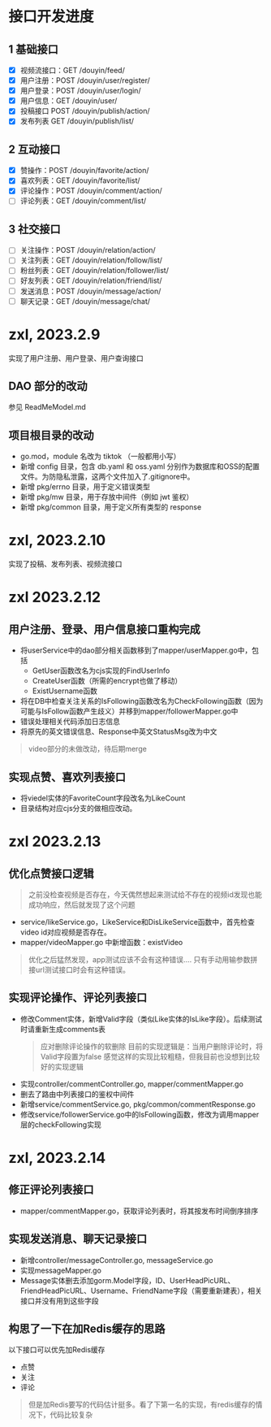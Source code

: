 # 接口开发进度

## 1 基础接口

- [x] 视频流接口：GET /douyin/feed/
- [x] 用户注册：POST /douyin/user/register/
- [x] 用户登录：POST /douyin/user/login/
- [x] 用户信息：GET /douyin/user/
- [x] 投稿接口 POST /douyin/publish/action/
- [x] 发布列表 GET /douyin/publish/list/

## 2 互动接口

- [x] 赞操作：POST /douyin/favorite/action/
- [x] 喜欢列表：GET /douyin/favorite/list/
- [x] 评论操作：POST /douyin/comment/action/
- [ ] 评论列表：GET /douyin/comment/list/

## 3 社交接口

- [ ] 关注操作：POST /douyin/relation/action/
- [ ] 关注列表：GET /douyin/relation/follow/list/
- [ ] 粉丝列表：GET /douyin/relation/follower/list/
- [ ] 好友列表：GET /douyin/relation/friend/list/
- [ ] 发送消息：POST /douyin/message/action/
- [ ] 聊天记录：GET /douyin/message/chat/

# zxl, 2023.2.9
实现了用户注册、用户登录、用户查询接口

## DAO 部分的改动
参见 ReadMeModel.md

## 项目根目录的改动

- go.mod，module 名改为 tiktok （一般都用小写）
- 新增 config 目录，包含 db.yaml 和 oss.yaml 分别作为数据库和OSS的配置文件。为防隐私泄露，这两个文件加入了.gitignore中。
- 新增 pkg/errno 目录，用于定义错误类型
- 新增 pkg/mw 目录，用于存放中间件（例如 jwt 鉴权）
- 新增 pkg/common 目录，用于定义所有类型的 response

# zxl, 2023.2.10

实现了投稿、发布列表、视频流接口

# zxl 2023.2.12

## 用户注册、登录、用户信息接口重构完成

- 将userService中的dao部分相关函数移到了mapper/userMapper.go中，包括
    - GetUser函数改名为cjs实现的FindUserInfo
    - CreateUser函数（所需的encrypt也做了移动）
    - ExistUsername函数
- 将在DB中检查关注关系的IsFollowing函数改名为CheckFollowing函数（因为可能与IsFollow函数产生歧义）并移到mapper/followerMapper.go中
- 错误处理相关代码添加日志信息
- 将原先的英文错误信息、Response中英文StatusMsg改为中文

> video部分的未做改动，待后期merge

## 实现点赞、喜欢列表接口

- 将viedel实体的FavoriteCount字段改名为LikeCount
- 目录结构对应cjs分支的做相应改动。

# zxl 2023.2.13

## 优化点赞接口逻辑
> 之前没检查视频是否存在，今天偶然想起来测试给不存在的视频id发现也能成功响应，然后就发现了这个问题
- service/likeService.go，LikeService和DisLikeService函数中，首先检查video id对应视频是否存在。
- mapper/videoMapper.go 中新增函数：existVideo

> 优化之后猛然发现，app测试应该不会有这种错误....
> 只有手动用输参数拼接url测试接口时会有这种错误。

## 实现评论操作、评论列表接口

- 修改Comment实体，新增Valid字段（类似Like实体的IsLike字段）。后续测试时请重新生成comments表
  > 应对删除评论操作的软删除
  > 目前的实现逻辑是：当用户删除评论时，将Valid字段置为false
  > 感觉这样的实现比较粗糙，但我目前也没想到比较好的实现逻辑
- 实现controller/commentController.go, mapper/commentMapper.go
- 删去了路由中列表接口的鉴权中间件
- 新增service/commentService.go, pkg/common/commentResponse.go
- 修改service/followerService.go中的IsFollowing函数，修改为调用mapper层的checkFollowing实现

# zxl, 2023.2.14

## 修正评论列表接口

- mapper/commentMapper.go，获取评论列表时，将其按发布时间倒序排序

## 实现发送消息、聊天记录接口

- 新增controller/messageController.go, messageService.go
- 实现messageMapper.go
- Message实体删去添加gorm.Model字段，ID、UserHeadPicURL、FriendHeadPicURL、Username、FriendName字段（需要重新建表），相关接口并没有用到这些字段

## 构思了一下在加Redis缓存的思路
以下接口可以优先加Redis缓存
- 点赞
- 关注
- 评论

> 但是加Redis要写的代码估计挺多。看了下第一名的实现，有redis缓存的情况下，代码比较复杂